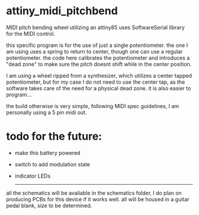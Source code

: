 # attiny_midi_pitchbend
MIDI pitch bending wheel utilizing an attiny85
uses SoftwareSerial library for the MIDI control.

this specific program is for the use of just a single potentiometer. the one I am using uses a spring to return to center, though one can use a regular potentiometer. the code here calibrates the potentiometer and introduces a "dead zone" to make sure the pitch doesnt shift while in the center position. 

I am using a wheel ripped from a synthesizer, which utilizes a center tapped potentiometer, but for my case I do not need to use the center tap, as the software takes care of the need for a physical dead zone. it is also easier to program...

the build otherwise is very simple, following MIDI spec guidelines, I am personally using a 5 pin midi out. 

# todo for the future:
- make this battery powered
- switch to add modulation state
- indicator LEDs

  ---
all the schematics will be avaliable in the schematics folder, I do plan on producing PCBs for this device if it works well.
all will be housed in a guitar pedal blank, size to be determined. 
